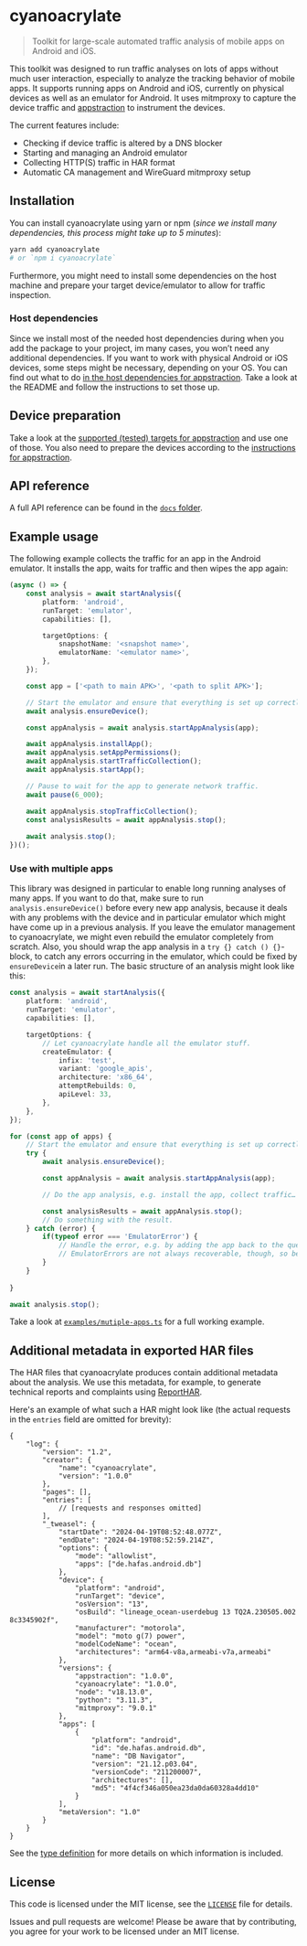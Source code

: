 # cyanoacrylate

> Toolkit for large-scale automated traffic analysis of mobile apps on Android and iOS.

This toolkit was designed to run traffic analyses on lots of apps without much user interaction, especially to analyze the tracking behavior of mobile apps. It supports running apps on Android and iOS, currently on physical devices as well as an emulator for Android. It uses mitmproxy to capture the device traffic and [appstraction](https://github.com/tweaselORG/appstraction) to instrument the devices.  

The current features include:

- Checking if device traffic is altered by a DNS blocker
- Starting and managing an Android emulator
- Collecting HTTP(S) traffic in HAR format
- Automatic CA management and WireGuard mitmproxy setup

## Installation  

You can install cyanoacrylate using yarn or npm (*since we install many dependencies, this process might take up to 5 minutes*):

```sh
yarn add cyanoacrylate
# or `npm i cyanoacrylate`
```

Furthermore, you might need to install some dependencies on the host machine and prepare your target device/emulator to allow for traffic inspection.

### Host dependencies

Since we install most of the needed host dependencies during when you add the package to your project, im many cases, you won’t need any additional dependencies. If you want to work with physical Android or iOS devices, some steps might be necessary, depending on your OS. You can find out what to do [in the host dependencies for appstraction](https://github.com/tweaselORG/appstraction#host-dependencies-for-android). Take a look at the README and follow the instructions to set those up.

## Device preparation

Take a look at the [supported (tested) targets for appstraction](https://github.com/tweaselORG/appstraction#supported-targets) and use one of those. You also need to prepare the devices according to the [instructions for appstraction](https://github.com/tweaselORG/appstraction#device-preparation).

## API reference

A full API reference can be found in the [`docs` folder](/docs/README.md).

## Example usage

The following example collects the traffic for an app in the Android emulator. It installs the app, waits for traffic and then wipes the app again:

```ts
(async () => {
    const analysis = await startAnalysis({
        platform: 'android',
        runTarget: 'emulator',
        capabilities: [],

        targetOptions: {
            snapshotName: '<snapshot name>',
            emulatorName: '<emulator name>',
        },
    });

    const app = ['<path to main APK>', '<path to split APK>'];

    // Start the emulator and ensure that everything is set up correctly.
    await analysis.ensureDevice();

    const appAnalysis = await analysis.startAppAnalysis(app);

    await appAnalysis.installApp();
    await appAnalysis.setAppPermissions();
    await appAnalysis.startTrafficCollection();
    await appAnalysis.startApp();

    // Pause to wait for the app to generate network traffic.
    await pause(6_000);

    await appAnalysis.stopTrafficCollection();
    const analysisResults = await appAnalysis.stop();
    
    await analysis.stop();
})();
```

### Use with multiple apps

This library was designed in particular to enable long running analyses of many apps. If you want to do that, make sure to run `analysis.ensureDevice()` before every new app analysis, because it deals with any problems with the device and in particular emulator which might have come up in a previous analysis. If you leave the emulator management to cyanoacrylate, we might even rebuild the emulator completely from scratch. Also, you should wrap the app analysis in a `try {} catch () {}`-block, to catch any errors occurring in the emulator, which could be fixed by `ensureDevice`in a later run. The basic structure of an analysis might look like this:

```ts
const analysis = await startAnalysis({
    platform: 'android',
    runTarget: 'emulator',
    capabilities: [],

    targetOptions: {
        // Let cyanoacrylate handle all the emulator stuff.
        createEmulator: {
            infix: 'test',
            variant: 'google_apis',
            architecture: 'x86_64',
            attemptRebuilds: 0,
            apiLevel: 33,
        },
    },
});

for (const app of apps) {
    // Start the emulator and ensure that everything is set up correctly.
    try {
        await analysis.ensureDevice();

        const appAnalysis = await analysis.startAppAnalysis(app);

        // Do the app analysis, e.g. install the app, collect traffic…

        const analysisResults = await appAnalysis.stop();
        // Do something with the result.
    } catch (error) {
        if(typeof error === 'EmulatorError') {
            // Handle the error, e.g. by adding the app back to the queue if you want to try again.
            // EmulatorErrors are not always recoverable, though, so be careful not to create an infinite loop.
        }
    }
    
}

await analysis.stop();
```

Take a look at [`examples/mutiple-apps.ts`](examples/multiple-apps.ts) for a full working example.

## Additional metadata in exported HAR files

The HAR files that cyanoacrylate produces contain additional metadata about the analysis. We use this metadata, for example, to generate technical reports and complaints using [ReportHAR](https://github.com/tweaselORG/ReportHAR).

Here's an example of what such a HAR might look like (the actual requests in the `entries` field are omitted for brevity):

```json5
{
    "log": {
        "version": "1.2",
        "creator": {
            "name": "cyanoacrylate",
            "version": "1.0.0"
        },
        "pages": [],
        "entries": [
            // [requests and responses omitted]
        ],
        "_tweasel": {
            "startDate": "2024-04-19T08:52:48.077Z",
            "endDate": "2024-04-19T08:52:59.214Z",
            "options": {
                "mode": "allowlist",
                "apps": ["de.hafas.android.db"]
            },
            "device": {
                "platform": "android",
                "runTarget": "device",
                "osVersion": "13",
                "osBuild": "lineage_ocean-userdebug 13 TQ2A.230505.002 8c3345902f",
                "manufacturer": "motorola",
                "model": "moto g(7) power",
                "modelCodeName": "ocean",
                "architectures": "arm64-v8a,armeabi-v7a,armeabi"
            },
            "versions": {
                "appstraction": "1.0.0",
                "cyanoacrylate": "1.0.0",
                "node": "v18.13.0",
                "python": "3.11.3",
                "mitmproxy": "9.0.1"
            },
            "apps": [
                {
                    "platform": "android",
                    "id": "de.hafas.android.db",
                    "name": "DB Navigator",
                    "version": "21.12.p03.04",
                    "versionCode": "211200007",
                    "architectures": [],
                    "md5": "4f4cf346a050ea23da0da60328a4dd10"
                }
            ],
            "metaVersion": "1.0"
        }
    }
}
```

See the [type definition](docs/README.md#tweaselharmetav1) for more details on which information is included.

## License

This code is licensed under the MIT license, see the [`LICENSE`](LICENSE) file for details.

Issues and pull requests are welcome! Please be aware that by contributing, you agree for your work to be licensed under an MIT license.
